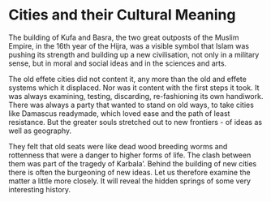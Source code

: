 Cities and their Cultural Meaning
=================================

The building of Kufa and Basra, the two great outposts of the Muslim
Empire, in the 16th year of the Hijra, was a visible symbol that Islam
was pushing its strength and building up a new civilisation, not only in
a military sense, but in moral and social ideas and in the sciences and
arts.

The old effete cities did not content it, any more than the old and
effete systems which it displaced. Nor was it content with the first
steps it took. It was always examining, testing, discarding,
re-fashioning its own handiwork. There was always a party that wanted to
stand on old ways, to take cities like Damascus readymade, which loved
ease and the path of least resistance. But the greater souls stretched
out to new frontiers - of ideas as well as geography.

They felt that old seats were like dead wood breeding worms and
rottenness that were a danger to higher forms of life. The clash between
them was part of the tragedy of Karbala’. Behind the building of new
cities there is often the burgeoning of new ideas. Let us therefore
examine the matter a little more closely. It will reveal the hidden
springs of some very interesting history.


